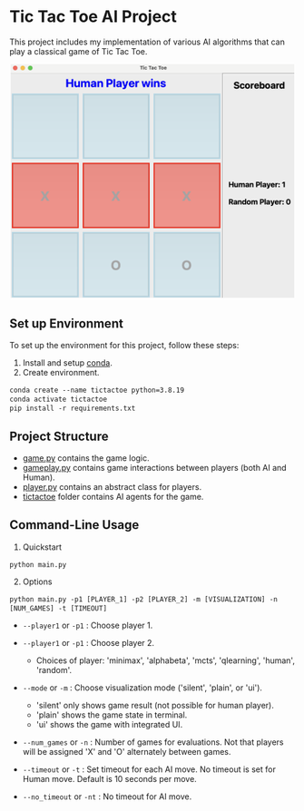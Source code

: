 # Tic Tac Toe AI Project

This project includes my implementation of various AI algorithms that can play a classical game of Tic Tac Toe.

<p align="center">
  <img src="tictactoe.png" width=500/>
</p>

## Set up Environment
To set up the environment for this project, follow these steps: 
1. Install and setup [conda](https://docs.anaconda.com/free/miniconda/#quick-command-line-install).
2. Create environment.
```
conda create --name tictactoe python=3.8.19
conda activate tictactoe
pip install -r requirements.txt
```
## Project Structure
* [game.py](project/game.py) contains the game logic. 
* [gameplay.py](project/gameplay.py) contains game interactions between players (both AI and Human).
* [player.py](project/player.py) contains an abstract class for players.
* [tictactoe](project/tictactoe) folder contains AI agents for the game.

## Command-Line Usage

1. Quickstart
```
python main.py
```
2. Options
```
python main.py -p1 [PLAYER_1] -p2 [PLAYER_2] -m [VISUALIZATION] -n [NUM_GAMES] -t [TIMEOUT]
```
+ `--player1` or `-p1` : Choose player 1.
+ `--player1` or `-p1` : Choose player 2.
    + Choices of player: 'minimax', 'alphabeta', 'mcts', 'qlearning', 'human', 'random'.
+ `--mode` or `-m` : Choose visualization mode ('silent', 'plain', or 'ui'). 
    + 'silent' only shows game result (not possible for human player). 
    + 'plain' shows the game state in terminal. 
    + 'ui' shows the game with integrated UI.

+ `--num_games` or `-n` : Number of games for evaluations. Not that players will be assigned 'X' and 'O' alternately between games.
+ `--timeout` or `-t` : Set timeout for each AI move. No timeout is set for Human move. Default is 10 seconds per move.
+ `--no_timeout` or `-nt` :  No timeout for AI move.